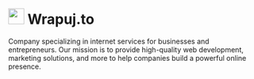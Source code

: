 # <img src="../assets/logo.gif" width="32" height="32"> Wrapuj.to

Company specializing in internet services for businesses and entrepreneurs. Our mission is to provide high-quality web development, marketing solutions, and more to help companies build a powerful online presence.